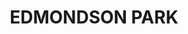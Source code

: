 ---
lastmod: '2025-04-06T06:05:20+00:00'
latitude: -33.977497
layout: suburb
longitude: 150.856709
postcode: '2174'
state: NSW
title: EDMONDSON PARK
url: /nsw/edmondson-park/
---
